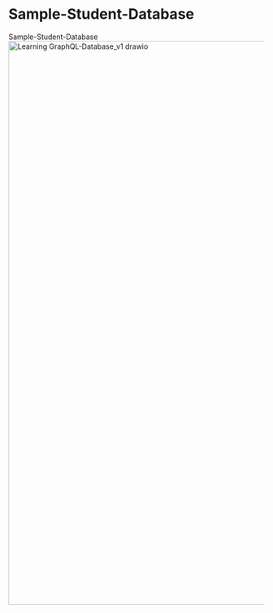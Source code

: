 # Sample-Student-Database
Sample-Student-Database
<img width="858" height="1108" alt="Learning GraphQL-Database_v1 drawio" src="https://github.com/user-attachments/assets/d89c5e92-fca4-41f0-979c-a877e1d24f88" />
